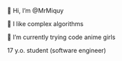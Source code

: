 👋 Hi, I’m @MrMiquy

💞️ I like complex algorithms

🌱 I’m currently trying code anime girls

17 y.o. student (software engineer)
